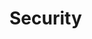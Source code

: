 # Security



<figure><img src="../.gitbook/assets/Restaking_Graphic (4).png" alt=""><figcaption></figcaption></figure>
